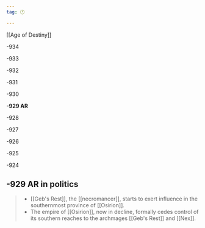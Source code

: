 ```yaml
---
tag: 🕛

---
```

[[Age of Destiny]]


-934

-933

-932

-931

-930

**-929 AR**

-928

-927

-926

-925

-924



## -929 AR in politics

>  - [[Geb's Rest]], the [[necromancer]], starts to exert influence in the southernmost province of [[Osirion]].
>  - The empire of [[Osirion]], now in decline, formally cedes control of its southern reaches to the archmages [[Geb's Rest]] and [[Nex]].






